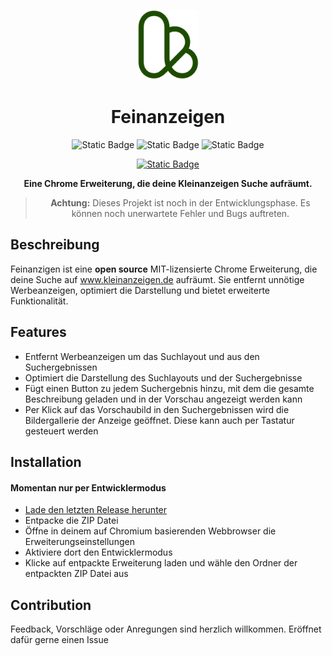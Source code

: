 <p align="center">
    <img src="./assets/ka.svg"
    width="100">
</p>

<h1 align="center">
Feinanzeigen
</h1>

<div align="center">

![Static Badge](https://img.shields.io/badge/version-1.1.1-blue?style=for-the-badge)
![Static Badge](https://img.shields.io/badge/license-MIT-orange?style=for-the-badge)
![Static Badge](https://img.shields.io/badge/contributers-1-red?style=for-the-badge)

<a href="https://buymeacoffee.com/simonsagstd">

![Static Badge](https://img.shields.io/badge/buy_me_a_coffee-FFDD00?style=for-the-badge&logo=buy-me-a-coffee&logoColor=black)

</a>

**Eine Chrome Erweiterung, die deine Kleinanzeigen Suche aufräumt.**

> **Achtung:** Dieses Projekt ist noch in der Entwicklungsphase. Es können noch unerwartete Fehler und Bugs auftreten.

</div>

## Beschreibung

Feinanzigen ist eine **open source** MIT-lizensierte Chrome Erweiterung, die deine Suche auf www.kleinanzeigen.de aufräumt. Sie entfernt unnötige Werbeanzeigen, optimiert die Darstellung und bietet erweiterte Funktionalität.

## Features

- Entfernt Werbeanzeigen um das Suchlayout und aus den Suchergebnissen
- Optimiert die Darstellung des Suchlayouts und der Suchergebnisse
- Fügt einen Button zu jedem Suchergebnis hinzu, mit dem die gesamte Beschreibung geladen und in der Vorschau angezeigt werden kann
- Per Klick auf das Vorschaubild in den Suchergebnissen wird die Bildergallerie der Anzeige geöffnet. Diese kann auch per Tastatur gesteuert werden

## Installation

#### Momentan nur per Entwicklermodus

- [Lade den letzten Release herunter](https://github.com/simonsagstetter/feinanzeigen/releases)
- Entpacke die ZIP Datei
- Öffne in deinem auf Chromium basierenden Webbrowser die Erweiterungseinstellungen
- Aktiviere dort den Entwicklermodus
- Klicke auf entpackte Erweiterung laden und wähle den Ordner der entpackten ZIP Datei aus

## Contribution

Feedback, Vorschläge oder Anregungen sind herzlich willkommen. Eröffnet dafür gerne einen Issue
